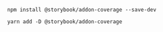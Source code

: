 ```shell renderer="common" language="js" packageManager="npm"
npm install @storybook/addon-coverage --save-dev
```

```shell renderer="common" language="js" packageManager="yarn"
yarn add -D @storybook/addon-coverage
```

